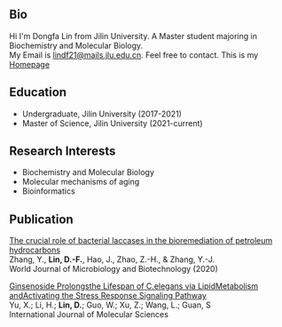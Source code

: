 ## Bio

Hi I'm Dongfa Lin from Jilin University. A Master student majoring in Biochemistry and Molecular Biology.
<br/>My Email is lindf21@mails.jlu.edu.cn. Feel free to contact. This is my [Homepage](https://lindongfa.github.io/)

## Education

- Undergraduate, Jilin University (2017-2021)
- Master of Science, Jilin University (2021-current)


##  Research Interests

- Biochemistry and Molecular Biology
- Molecular mechanisms of aging 
- Bioinformatics

## Publication

[The crucial role of bacterial laccases in the bioremediation of petroleum hydrocarbons](https://sci-hub.se/10.1007/s11274-020-02888-1) 
</br>Zhang, Y., **Lin, D.-F.**, Hao, J., Zhao, Z.-H., & Zhang, Y.-J.
</br>World Journal of Microbiology and Biotechnology  (2020) 

[Ginsenoside Prolongsthe Lifespan of C.elegans via LipidMetabolism andActivating the Stress Response
Signaling Pathway](https://www.mdpi.com/1422-0067/22/18/9668#:~:text=Ginsenoside%20Prolongs%20the%20Lifespan%20of%20C.%20elegans%20via,Metabolism%20and%20Activating%20the%20Stress%20Response%20Signaling%20Pathway)
<br/>Yu, X.; Li, H.; **Lin, D.**; Guo, W.; Xu, Z.; Wang, L.; Guan, S
<br/>International Journal of Molecular Sciences





